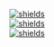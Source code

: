 
[![shields](https://img.shields.io/badge/%E6%AC%A2%E8%85%BE%E9%9E%8B%E4%B8%9A-phpcms-brightgreen.svg)](https://limbobark.duapp.com)   
[![shields](https://img.shields.io/badge/%E5%B9%BF%E5%B7%9E%E5%BB%BA%E7%AD%91-phpcms-brightgreen.svg)](https://limbobark.duapp.com/zhengzhan)   
[![shields](https://img.shields.io/badge/%E5%9B%BD%E7%BE%8E-static-brightgreen.svg)](https://limbobark.github.io/php-index/guomei/index.html)    

